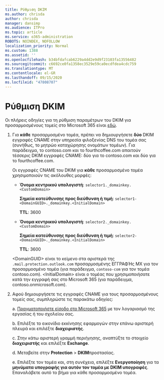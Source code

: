 ```yaml
---
title: Ρύθμιση DKIM
ms.author: chrisda
author: chrisda
manager: dansimp
ms.audience: ITPro
ms.topic: article
ms.service: o365-administration
ROBOTS: NOINDEX, NOFOLLOW
localization_priority: Normal
ms.custom: 1388
ms.assetid: ''
ms.openlocfilehash: b34bfdafcab6229a4dd2e9d9f23103fa13556482
ms.sourcegitcommit: c6692ce0fa1358ec3529e59ca0ecdfdea4cdc759
ms.translationtype: MT
ms.contentlocale: el-GR
ms.lasthandoff: 09/15/2020
ms.locfileid: "47808707"
---
```

# <a name="setup-dkim"></a>Ρύθμιση DKIM

Οι πλήρεις οδηγίες για τη ρύθμιση παραμέτρων του DKIM για προσαρμοσμένους τομείς στο Microsoft 365 είναι [εδώ](https://docs.microsoft.com/microsoft-365/security/office-365-security/use-dkim-to-validate-outbound-email#steps-you-need-to-do-to-manually-set-up-dkim).

1. Για **κάθε** προσαρμοσμένο τομέα, πρέπει να δημιουργήσετε **δύο** DKIM εγγραφές CNAME στην υπηρεσία φιλοξενίας DNS του τομέα σας (συνήθως, το μητρώο καταχώρησης ονομάτων τομέων). Για παράδειγμα, το contoso.com και το fourthcoffee.com απαιτούν τέσσερις DKIM εγγραφές CNAME: δύο για το contoso.com και δύο για το fourthcoffee.com.

   Οι εγγραφές CNAME του DKIM για **κάθε** προσαρμοσμένο τομέα χρησιμοποιούν τις ακόλουθες μορφές:

   - **Όνομα κεντρικού υπολογιστή**: `selector1._domainkey.<CustomDomain>`

     **Σημεία κατεύθυνσης προς διεύθυνση ή τιμή**: `selector1-<DomainGUID>._domainkey.<InitialDomain>`

     **TTL**: 3600

   - **Όνομα κεντρικού υπολογιστή**: `selector2._domainkey.<CustomDomain>`

     **Σημεία κατεύθυνσης προς διεύθυνση ή τιμή**: `selector2-<DomainGUID>._domainkey.<InitialDomain>`

     **TTL**: 3600

   \<DomainGUID\> είναι το κείμενο στα αριστερά της `.mail.protection.outlook.com` προσαρμοσμένης ΕΓΓΡΑΦΉς MX για τον προσαρμοσμένο τομέα (για παράδειγμα, `contoso-com` για τον τομέα contoso.com). \<InitialDomain\> είναι ο τομέας που χρησιμοποιήσατε κατά την εγγραφή σας στο Microsoft 365 (για παράδειγμα, contoso.onmicrosoft.com).

2. Αφού δημιουργήσετε τις εγγραφές CNAME για τους προσαρμοσμένους τομείς σας, συμπληρώστε τις παρακάτω οδηγίες:

   a. [Πραγματοποιήστε είσοδο στο Microsoft 365](https://support.office.microsoft.com/article/e9eb7d51-5430-4929-91ab-6157c5a050b4) με τον λογαριασμό της εργασίας ή του σχολείου σας.

   b. Επιλέξτε το εικονίδιο εκκίνησης εφαρμογών στην επάνω αριστερή πλευρά και επιλέξτε **διαχειριστής**.

   c. Στην κάτω αριστερή γραμμή περιήγησης, αναπτύξτε το στοιχείο **διαχειριστής** και επιλέξτε **Exchange**.

   d. Μεταβείτε στην **Protection**  >  **DKIM**προστασίας.

   e. Επιλέξτε τον τομέα και, στη συνέχεια, επιλέξτε **Ενεργοποίηση** για τα **μηνύματα υπογραφής για αυτόν τον τομέα με DKIM υπογραφές**. Επαναλάβετε αυτό το βήμα για κάθε προσαρμοσμένο τομέα.

